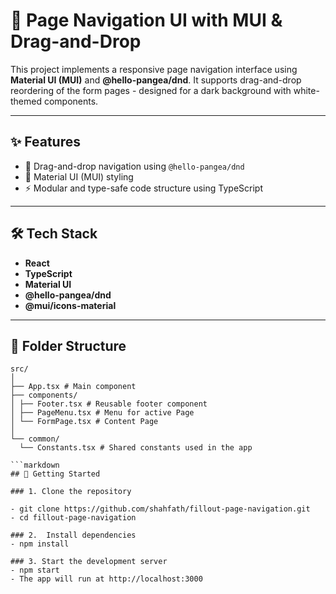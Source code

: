 # 📘 Page Navigation UI with MUI & Drag-and-Drop

This project implements a responsive page navigation interface using **Material UI (MUI)** and **@hello-pangea/dnd**. It supports drag-and-drop reordering of the form pages - designed for a dark background with white-themed components.

---

## ✨ Features

- 🧩 Drag-and-drop navigation using `@hello-pangea/dnd`
- 🎨 Material UI (MUI) styling
- ⚡ Modular and type-safe code structure using TypeScript

---

## 🛠 Tech Stack

- **React**
- **TypeScript**
- **Material UI**
- **@hello-pangea/dnd**
- **@mui/icons-material**

---

## 📁 Folder Structure

```text
src/
│
├── App.tsx # Main component 
├── components/
│ ├── Footer.tsx # Reusable footer component
│ ├── PageMenu.tsx # Menu for active Page
│ └── FormPage.tsx # Content Page
│
└── common/
  └── Constants.tsx # Shared constants used in the app

```markdown
## 🚀 Getting Started

### 1. Clone the repository

- git clone https://github.com/shahfath/fillout-page-navigation.git
- cd fillout-page-navigation

### 2.  Install dependencies
- npm install

### 3. Start the development server
- npm start
- The app will run at http://localhost:3000